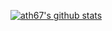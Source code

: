 [![ath67's github stats](https://github-readme-stats.vercel.app/api?username=ath67)](https://github.com/anuraghazra/github-readme-stats)
